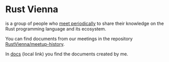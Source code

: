 # Rust Vienna

is a group of people who [meet periodically](https://www.meetup.com/rust-vienna/) to share their knowledge on the Rust programming language and its ecosystem.

You can find documents from our meetings in the repository [RustVienna/meetup-history](https://github.com/RustVienna/meetup-history).

In [docs](docs) (local link) you find the documents created by me.
